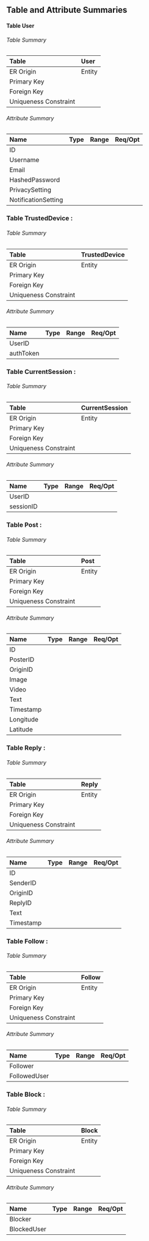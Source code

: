 ## Table and Attribute Summaries

#### Table User

###### Table Summary

|Table|User|
|:---|:-|
|ER Origin|Entity|
|Primary Key||
|Foreign Key||
|Uniqueness Constraint||


###### Attribute Summary

|Name|Type|Range|Req/Opt|
|:--|:--|:---|:-----|
|ID||||
|Username||||
|Email||||
|HashedPassword||||
|PrivacySetting||||
|NotificationSetting||||



### Table TrustedDevice : 

###### Table Summary

|Table|TrustedDevice|
|:---|:--|
|ER Origin|Entity|
|Primary Key||
|Foreign Key||
|Uniqueness Constraint||


###### Attribute Summary

|Name|Type|Range|Req/Opt|
|:--|:--|:---|:-----|
|UserID||||
|authToken||||



### Table CurrentSession : 

###### Table Summary

|Table|CurrentSession|
|:---|:--|
|ER Origin|Entity|
|Primary Key||
|Foreign Key||
|Uniqueness Constraint||


###### Attribute Summary

|Name|Type|Range|Req/Opt|
|:--|:--|:---|:-----|
|UserID||||
|sessionID||||



### Table Post : 

###### Table Summary

|Table|Post|
|:---|:--|
|ER Origin|Entity|
|Primary Key||
|Foreign Key||
|Uniqueness Constraint||


###### Attribute Summary

|Name|Type|Range|Req/Opt|
|:--|:--|:---|:-----|
|ID||||
|PosterID||||
|OriginID||||
|Image||||
|Video||||
|Text||||
|Timestamp||||
|Longitude||||
|Latitude||||



### Table Reply : 

###### Table Summary

|Table|Reply|
|:---|:--|
|ER Origin|Entity|
|Primary Key||
|Foreign Key||
|Uniqueness Constraint||


###### Attribute Summary

|Name|Type|Range|Req/Opt|
|:--|:--|:---|:-----|
|ID||||
|SenderID||||
|OriginID||||
|ReplyID||||
|Text||||
|Timestamp||||



### Table Follow : 

###### Table Summary

|Table|Follow|
|:---|:--|
|ER Origin|Entity|
|Primary Key||
|Foreign Key||
|Uniqueness Constraint||


###### Attribute Summary

|Name|Type|Range|Req/Opt|
|:--|:--|:---|:-----|
|Follower||||
|FollowedUser||||




### Table Block : 

###### Table Summary

|Table|Block|
|:---|:--|
|ER Origin|Entity|
|Primary Key||
|Foreign Key||
|Uniqueness Constraint||


###### Attribute Summary

|Name|Type|Range|Req/Opt|
|:--|:--|:---|:-----|
|Blocker||||
|BlockedUser||||


